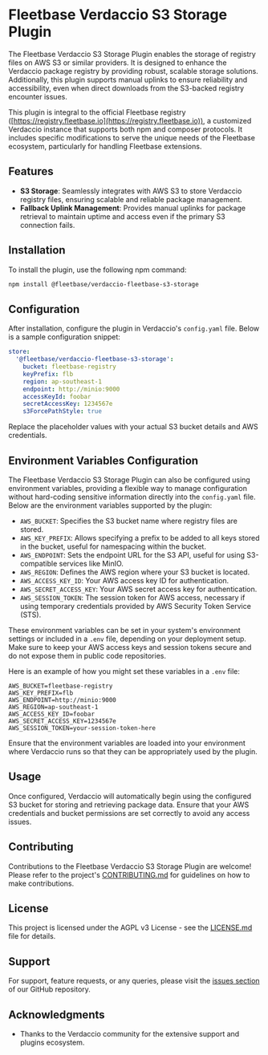 # Fleetbase Verdaccio S3 Storage Plugin

The Fleetbase Verdaccio S3 Storage Plugin enables the storage of registry files on AWS S3 or similar providers. It is designed to enhance the Verdaccio package registry by providing robust, scalable storage solutions. Additionally, this plugin supports manual uplinks to ensure reliability and accessibility, even when direct downloads from the S3-backed registry encounter issues.

This plugin is integral to the official Fleetbase registry ([https://registry.fleetbase.io](https://registry.fleetbase.io)), a customized Verdaccio instance that supports both npm and composer protocols. It includes specific modifications to serve the unique needs of the Fleetbase ecosystem, particularly for handling Fleetbase extensions.

## Features

- **S3 Storage**: Seamlessly integrates with AWS S3 to store Verdaccio registry files, ensuring scalable and reliable package management.
- **Fallback Uplink Management**: Provides manual uplinks for package retrieval to maintain uptime and access even if the primary S3 connection fails.

## Installation

To install the plugin, use the following npm command:

```bash
npm install @fleetbase/verdaccio-fleetbase-s3-storage
```

## Configuration

After installation, configure the plugin in Verdaccio's `config.yaml` file. Below is a sample configuration snippet:

```yaml
store:
  '@fleetbase/verdaccio-fleetbase-s3-storage':
    bucket: fleetbase-registry
    keyPrefix: flb
    region: ap-southeast-1
    endpoint: http://minio:9000
    accessKeyId: foobar
    secretAccessKey: 1234567e
    s3ForcePathStyle: true
```

Replace the placeholder values with your actual S3 bucket details and AWS credentials.

## Environment Variables Configuration

The Fleetbase Verdaccio S3 Storage Plugin can also be configured using environment variables, providing a flexible way to manage configuration without hard-coding sensitive information directly into the `config.yaml` file. Below are the environment variables supported by the plugin:

- `AWS_BUCKET`: Specifies the S3 bucket name where registry files are stored.
- `AWS_KEY_PREFIX`: Allows specifying a prefix to be added to all keys stored in the bucket, useful for namespacing within the bucket.
- `AWS_ENDPOINT`: Sets the endpoint URL for the S3 API, useful for using S3-compatible services like MinIO.
- `AWS_REGION`: Defines the AWS region where your S3 bucket is located.
- `AWS_ACCESS_KEY_ID`: Your AWS access key ID for authentication.
- `AWS_SECRET_ACCESS_KEY`: Your AWS secret access key for authentication.
- `AWS_SESSION_TOKEN`: The session token for AWS access, necessary if using temporary credentials provided by AWS Security Token Service (STS).

These environment variables can be set in your system's environment settings or included in a `.env` file, depending on your deployment setup. Make sure to keep your AWS access keys and session tokens secure and do not expose them in public code repositories.

Here is an example of how you might set these variables in a `.env` file:

```plaintext
AWS_BUCKET=fleetbase-registry
AWS_KEY_PREFIX=flb
AWS_ENDPOINT=http://minio:9000
AWS_REGION=ap-southeast-1
AWS_ACCESS_KEY_ID=foobar
AWS_SECRET_ACCESS_KEY=1234567e
AWS_SESSION_TOKEN=your-session-token-here
```

Ensure that the environment variables are loaded into your environment where Verdaccio runs so that they can be appropriately used by the plugin.

## Usage

Once configured, Verdaccio will automatically begin using the configured S3 bucket for storing and retrieving package data. Ensure that your AWS credentials and bucket permissions are set correctly to avoid any access issues.

## Contributing

Contributions to the Fleetbase Verdaccio S3 Storage Plugin are welcome! Please refer to the project's [CONTRIBUTING.md](#CONTRIBUTING.md) for guidelines on how to make contributions.

## License

This project is licensed under the AGPL v3 License - see the [LICENSE.md](#LICENSE.md) file for details.

## Support

For support, feature requests, or any queries, please visit the [issues section](https://github.com/fleetbase/verdaccio-fleetbase-s3-storage/issues) of our GitHub repository.

## Acknowledgments

- Thanks to the Verdaccio community for the extensive support and plugins ecosystem.